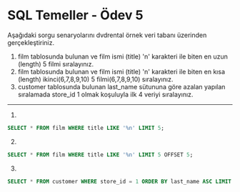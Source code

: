 # SQL Temeller - Ödev 5

Aşağıdaki sorgu senaryolarını dvdrental örnek veri tabanı üzerinden gerçekleştiriniz.

1. film tablosunda bulunan ve film ismi (title) 'n' karakteri ile biten en uzun (length) 5 filmi sıralayınız.
2. film tablosunda bulunan ve film ismi (title) 'n' karakteri ile biten en kısa (length) ikinci(6,7,8,9,10) 5 filmi(6,7,8,9,10) sıralayınız.
3. customer tablosunda bulunan last_name sütununa göre azalan yapılan sıralamada store_id 1 olmak koşuluyla ilk 4 veriyi sıralayınız.

---

1.

```SQL
SELECT * FROM film WHERE title LIKE '%n' LIMIT 5;
```

2.

```SQL
SELECT * FROM film WHERE title LIKE '%n' LIMIT 5 OFFSET 5;
```

3.

```SQL
SELECT * FROM customer WHERE store_id = 1 ORDER BY last_name ASC LIMIT 4;
```
